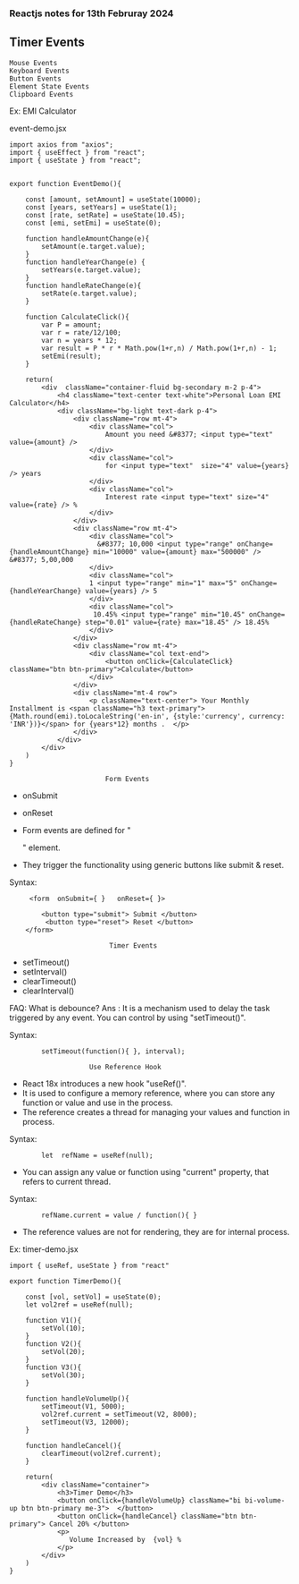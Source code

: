 ### Reactjs notes for 13th Februray 2024

## Timer Events
```
Mouse Events
Keyboard Events
Button Events
Element State Events
Clipboard Events
```
Ex: EMI Calculator

event-demo.jsx
```
import axios from "axios";
import { useEffect } from "react";
import { useState } from "react";


export function EventDemo(){

    const [amount, setAmount] = useState(10000);
    const [years, setYears] = useState(1);
    const [rate, setRate] = useState(10.45);
    const [emi, setEmi] = useState(0);

    function handleAmountChange(e){
        setAmount(e.target.value);
    }
    function handleYearChange(e) {
        setYears(e.target.value);
    }
    function handleRateChange(e){
        setRate(e.target.value);
    }

    function CalculateClick(){
        var P = amount;
        var r = rate/12/100;
        var n = years * 12;
        var result = P * r * Math.pow(1+r,n) / Math.pow(1+r,n) - 1;
        setEmi(result);
    }

    return(
        <div  className="container-fluid bg-secondary m-2 p-4">
            <h4 className="text-center text-white">Personal Loan EMI Calculator</h4>
            <div className="bg-light text-dark p-4">
                <div className="row mt-4">
                    <div className="col">
                        Amount you need &#8377; <input type="text" value={amount} />
                    </div>
                    <div className="col">
                        for <input type="text"  size="4" value={years} /> years
                    </div>
                    <div className="col">
                        Interest rate <input type="text" size="4" value={rate} /> %
                    </div>
                </div>
                <div className="row mt-4">
                    <div className="col">
                      &#8377; 10,000 <input type="range" onChange={handleAmountChange} min="10000" value={amount} max="500000" /> &#8377; 5,00,000
                    </div>
                    <div className="col">
                    1 <input type="range" min="1" max="5" onChange={handleYearChange} value={years} /> 5
                    </div>
                    <div className="col">
                     10.45% <input type="range" min="10.45" onChange={handleRateChange} step="0.01" value={rate} max="18.45" /> 18.45%
                    </div>
                </div>
                <div className="row mt-4">
                    <div className="col text-end">
                        <button onClick={CalculateClick} className="btn btn-primary">Calculate</button>
                    </div>
                </div>
                <div className="mt-4 row">
                    <p className="text-center"> Your Monthly Installment is <span className="h3 text-primary">{Math.round(emi).toLocaleString('en-in', {style:'currency', currency: 'INR'})}</span> for {years*12} months .  </p>
                </div>
            </div>
        </div>
    )
}
```
                            Form Events
- onSubmit
- onReset

- Form events are defined for "<form>" element.
- They trigger the functionality using generic buttons like submit & reset.

Syntax:
```
     <form  onSubmit={ }   onReset={ }>

        <button type="submit"> Submit </button>
         <button type="reset"> Reset </button>
    </form>
```
                             Timer Events
- setTimeout()
- setInterval()
- clearTimeout()
- clearInterval()

FAQ: What is debounce?
Ans : It is a mechanism used to delay the task triggered by any event.
     You can control by using "setTimeout()".

Syntax:
```
        setTimeout(function(){ }, interval);
```

                        Use Reference Hook

- React 18x introduces a new hook  "useRef()".
- It is used to configure a memory reference, where you can store any function or value and use in the process.
- The reference creates a thread for managing your values and function in process.

Syntax:
```
        let  refName = useRef(null);
```
- You can assign any value or function using "current" property, that refers to current thread.

Syntax:
```
        refName.current = value / function(){ }
```
- The reference values are not for rendering, they are for internal process.

Ex:
timer-demo.jsx
```
import { useRef, useState } from "react"

export function TimerDemo(){

    const [vol, setVol] = useState(0);
    let vol2ref = useRef(null);

    function V1(){
        setVol(10);
    }
    function V2(){
        setVol(20);
    }
    function V3(){
        setVol(30);
    }

    function handleVolumeUp(){
        setTimeout(V1, 5000);
        vol2ref.current = setTimeout(V2, 8000);
        setTimeout(V3, 12000);
    }

    function handleCancel(){
        clearTimeout(vol2ref.current);
    }

    return(
        <div className="container">
            <h3>Timer Demo</h3>
            <button onClick={handleVolumeUp} className="bi bi-volume-up btn btn-primary me-3">  </button>
            <button onClick={handleCancel} className="btn btn-primary"> Cancel 20% </button>
            <p>
               Volume Increased by  {vol} %
            </p>
        </div>
    )
}
```